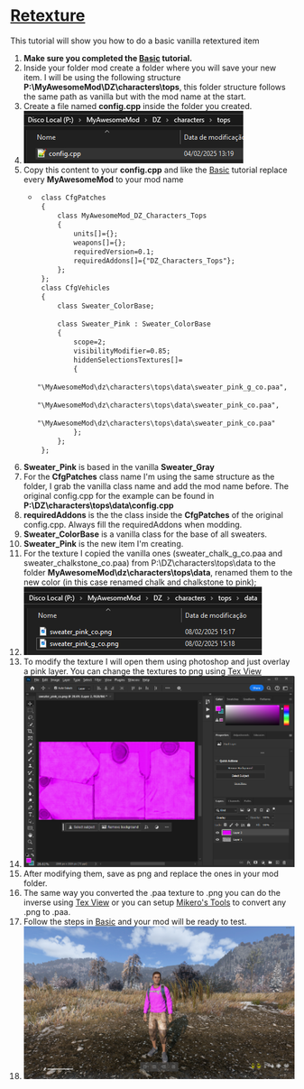 # [Retexture](#basic)

This tutorial will show you how to do a basic vanilla retextured item

1. **Make sure you completed the [Basic](../tutorials/basic.md) tutorial.**
1. Inside your folder mod create a folder where you will save your new item. I will be using the following structure **P:\MyAwesomeMod\DZ\characters\tops**, this folder structure follows the same path as vanilla but with the mod name at the start.
1. Create a file named **config.cpp** inside the folder you created.
1. ![Folder structre and config.cpp](../tutorials/retexture/1.png)
1. Copy this content to your **config.cpp** and like the [Basic](../tutorials/basic.md) tutorial replace every **MyAwesomeMod** to your mod name
	*  ```c,ignore 
		class CfgPatches
		{
			class MyAwesomeMod_DZ_Characters_Tops
			{
				units[]={};
				weapons[]={};
				requiredVersion=0.1;
				requiredAddons[]={"DZ_Characters_Tops"};
			};
		};
		class CfgVehicles
		{
			class Sweater_ColorBase;
			
			class Sweater_Pink : Sweater_ColorBase
			{
				scope=2;
				visibilityModifier=0.85;
				hiddenSelectionsTextures[]=
				{
					"\MyAwesomeMod\dz\characters\tops\data\sweater_pink_g_co.paa", 
					"\MyAwesomeMod\dz\characters\tops\data\sweater_pink_co.paa", 
					"\MyAwesomeMod\dz\characters\tops\data\sweater_pink_co.paa"
				};
			};
		};
		```
1. **Sweater_Pink** is based in the vanilla **Sweater_Gray**
1. For the **CfgPatches** class name I'm using the same structure as the folder, I grab the vanilla class name and add the mod name before. The original config.cpp for the example can be found in **P:\DZ\characters\tops\data\config.cpp**
1. **requiredAddons** is the the class inside the **CfgPatches** of the original config.cpp. Always fill the requiredAddons when modding.
1. **Sweater_ColorBase** is a vanilla class for the base of all sweaters.
1. **Sweater_Pink** is the new item I'm creating.
1. For the texture I copied the vanilla ones (sweater_chalk_g_co.paa and sweater_chalkstone_co.paa) from P:\DZ\characters\tops\data to the folder **MyAwesomeMod\dz\characters\tops\data**, renamed them to the new color (in this case renamed chalk and chalkstone to pink);
1. ![Data folder with texture files](../tutorials/retexture/2.png)
1. To modify the texture I will open them using photoshop and just overlay a pink layer. You can change the textures to png using [Tex View](../start/dayztools.md#tex-view)
1. ![Photoshop](../tutorials/retexture/3.png)
1. After modifying them, save as png and replace the ones in your mod folder.
1. The same way you converted the .paa texture to .png you can do the inverse using [Tex View](../start/dayztools.md#tex-view) or you can setup [Mikero's Tools](../start/mikerostools.md#setting-pboproject-up) to convert any .png to .paa.
1. Follow the steps in [Basic](../tutorials/basic.md#packing) and your mod will be ready to test.
1. ![Ingame sweater](../tutorials/retexture/4.png)
